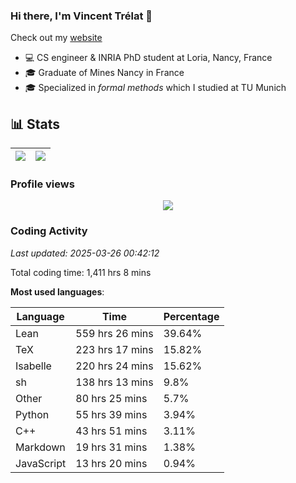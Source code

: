 ### Hi there, I'm Vincent Trélat 👋

Check out my [website](https://vtrelat.github.io)

-   💻 CS engineer & INRIA PhD student at Loria, Nancy, France
-   🎓 Graduate of Mines Nancy in France
-   🎓 Specialized in _formal methods_ which I studied at TU Munich

## 📊 **Stats**

| <img align="center" src="https://readme-stats.clckblog.space/api?username=VTrelat&show_icons=true&include_all_commits=true&theme=tokyonight&hide_border=true" /> | <img align="center" src="https://readme-stats.clckblog.space/api/top-langs/?username=VTrelat&layout=compact&theme=tokyonight&hide_border=true" /> |
| ---------------------------------------------------------------------------------------------------------------------------------------------------------------- | ------------------------------------------------------------------------------------------------------------------------------------------------- |

### Profile views

<p align="center">
 <img src="https://profile-counter.glitch.me/VTrelat/count.svg" />
</p>

<!--automations-->
### Coding Activity
_Last updated: 2025-03-26 00:42:12_

Total coding time: 1,411 hrs 8 mins

**Most used languages**:

| Language | Time | Percentage |
| ------------- | ------------- | ------------- |
| Lean | 559 hrs 26 mins | 39.64% |
| TeX | 223 hrs 17 mins | 15.82% |
| Isabelle | 220 hrs 24 mins | 15.62% |
| sh | 138 hrs 13 mins | 9.8% |
| Other | 80 hrs 25 mins | 5.7% |
| Python | 55 hrs 39 mins | 3.94% |
| C++ | 43 hrs 51 mins | 3.11% |
| Markdown | 19 hrs 31 mins | 1.38% |
| JavaScript | 13 hrs 20 mins | 0.94% |

